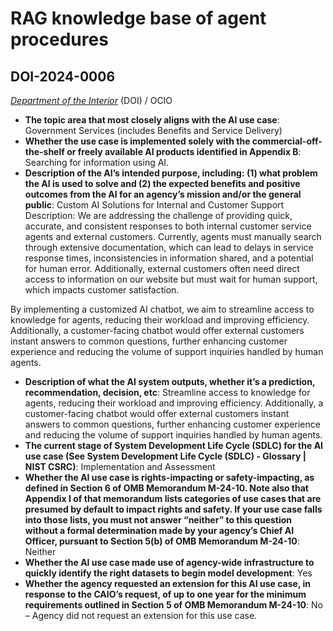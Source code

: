 # RAG knowledge base of agent procedures
## DOI-2024-0006
_[Department of the Interior](<../3_agency/Department of the Interior.md>)_ (DOI) / OCIO


+ **The topic area that most closely aligns with the AI use case**: Government Services (includes Benefits and Service Delivery)
+ **Whether the use case is implemented solely with the commercial-off-the-shelf or freely available AI products identified in Appendix B**: Searching for information using AI.
+ **Description of the AI’s intended purpose, including: (1) what problem the AI is used to solve and (2) the expected benefits and positive outcomes from the AI for an agency’s mission and/or the general public**: Custom AI Solutions for Internal and Customer Support
Description:    We are addressing the challenge of providing quick, accurate, and consistent responses to both internal customer service agents and external customers. Currently, agents must manually search through extensive documentation, which can lead to delays in service response times, inconsistencies in information shared, and a potential for human error. Additionally, external customers often need direct access to information on our website but must wait for human support, which impacts customer satisfaction.
 
By implementing a customized AI chatbot, we aim to streamline access to knowledge for agents, reducing their workload and improving efficiency. Additionally, a customer-facing chatbot would offer external customers instant answers to common questions, further enhancing customer experience and reducing the volume of support inquiries handled by human agents.
+ **Description of what the AI system outputs, whether it’s a prediction, recommendation, decision, etc**: Streamline access to knowledge for agents, reducing their workload and improving efficiency. Additionally, a customer-facing chatbot would offer external customers instant answers to common questions, further enhancing customer experience and reducing the volume of support inquiries handled by human agents.
+ **The current stage of System Development Life Cycle (SDLC) for the AI use case (See System Development Life Cycle (SDLC) - Glossary | NIST CSRC)**: Implementation and Assessment
+ **Whether the AI use case is rights-impacting or safety-impacting, as defined in Section 6 of OMB Memorandum M-24-10. Note also that Appendix I of that memorandum lists categories of use cases that are presumed by default to impact rights and safety. If your use case falls into those lists, you must not answer “neither” to this question without a formal determination made by your agency’s Chief AI Officer, pursuant to Section 5(b) of OMB Memorandum M-24-10**: Neither
+ **Whether the AI use case made use of agency-wide infrastructure to quickly identify the right datasets to begin model development**: Yes
+ **Whether the agency requested an extension for this AI use case, in response to the CAIO’s request, of up to one year for the minimum requirements outlined in Section 5 of OMB Memorandum M-24-10**: No – Agency did not request an extension for this use case.